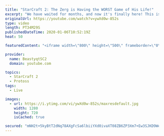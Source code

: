 ```yaml
---
title: "StarCraft 2: The Zerg is Having the WORST Game of His Life!"
excerpt: "We have waited for months, and now it's finally here! This is the VOID RAYS to GRANDMASTER series! With the new balance changes to speedy Void Rays in the latest patch, we can now begin the series right! At this point in the series, we are introducing other units into the composition to make the games"
originalUrl: https://youtube.com/watch?v=ywXd0w-852s
type: video
length: PT34M29S
publishedDateTime: 2020-01-06T10:52:19Z
heat: 50

featuredContent: "<iframe width=\"800\" height=\"500\" frameborder=\"0\" src=\"https://www.youtube.com/embed/ywXd0w-852s\" allow=\"accelerometer; autoplay; encrypted-media; gyroscope; picture-in-picture\" allowfullscreen></iframe>"

provider:
  name: BeastyqtSC2
  domain: youtube.com

topics:
  - StarCraft 2
  - Protoss
tags:
  - Live

images:
  - url: https://i.ytimg.com/vi/ywXd0w-852s/maxresdefault.jpg
    width: 1280
    height: 720
    isCached: true

secured: "mNH2t+5kyBtT2dNq78AXgFcSa6lbiiYXd0ivaXT08ZB6ZP3Xm7+Ew3SJKD9We4pJ/zXoVod+u6jnRkG0poJD6hQnMN+6Pahi1xRkyiNFDAGV3r+FYl+x7PrHnO3S6HdV8EAGxpS++QnvV2ZIHmm1V1YzQe1E4xQkdMtKY9a9ebDDkNzOgiehguvtZHAgBGnnBofTfcjN4/RBBxlRIuOvIeJXiqiD0HzYRNG1DsW8XecQBpd6diqRkvycLNx9F+jcVAmqHLkyiPxeA+lc8zvyyLEaL/qQtwzGAV5toYdK+Zx/RAmQAZgcU7pdBGDyaU+uXihNcdZtpjSnI/VSWI8mCl+30/vunECcWqN0ZA/e5FDKvn1wIJ5+hDXm0tiwH+Z/4+de0Qxp5iZky3/F2lg3AxuPW7ovZSoiQ7bBdkHDL/Q=;Ke4pj2jJvP3Eo3uzFQZO1Q=="
---
```


